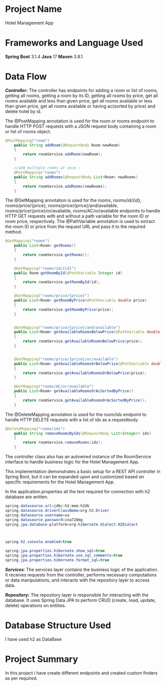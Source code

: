 # Project Name
Hotel Management App

# Frameworks and Language Used
**Spring Boot** 3.1.4
**Java** 17
**Maven** 3.8.1

# Data Flow


_**Controller:**_ The controller has endpoints for adding a room or list of rooms, getting all rooms, getting a room by its ID, getting all rooms by price, get all rooms available and less than given price, get all rooms available or less than given price, get all rooms available or having ac(sorted by price) and delete hotel by id. 

The @PostMapping annotation is used for the room or rooms endpoint to handle HTTP POST requests with a JSON request body containing a room or list of rooms  object. 
```java
@PostMapping("room")
    public String addRoom(@RequestBody Room newRoom)
    {
        return roomService.addRoom(newRoom);
    }

    //add multiple rooms at once :
    @PostMapping("rooms")
    public String addRooms(@RequestBody List<Room> newRooms)
    {
        return roomService.addRooms(newRooms);
    }
```

The @GetMapping annotation is used for the rooms, rooms/id/{id}, rooms/price/{price}, rooms/price/{price}/and/available, rooms/price/{price}/or/available, rooms/AC/or/available endpoints to handle HTTP GET requests with and without a path variable for the room ID or room price, respectively. The @PathVariable annotation is used to extract the room ID or price from the request URL and pass it to the required method.
```java
@GetMapping("rooms")
    public List<Room> getRooms()
    {
        return roomService.getRooms();
    }

    @GetMapping("rooms/id/{id}")
    public Room getRoomById(@PathVariable Integer id)
    {
        return roomService.getRoomById(id);
    }

    @GetMapping("rooms/price/{price}")
    public List<Room> getRoomByPrice(@PathVariable double price)
    {
        return roomService.getRoomByPrice(price);
    }


    @GetMapping("rooms/price/{price}/and/available")
    public List<Room> getAvailableRoomsBelowPrice(@PathVariable double price)
    {
        return roomService.getAvailableRoomsBelowPrice(price);
    }


    @GetMapping("rooms/price/{price}/or/available")
    public List<Room> getAvailableRoomsOrBelowPrice(@PathVariable double price)
    {
        return roomService.getAvailableRoomsOrBelowPrice(price);
    }

    @GetMapping("rooms/AC/or/available")
    public List<Room> getAvailableRoomsOrAcSortedByPrice()
    {
        return roomService.getAvailableRoomsOrAcSortedByPrice();
    }
```

The @DeleteMapping annotation is used for the room/ids endpoint to handle HTTP DELETE requests with a list of ids as a requestbody.
```java
@DeleteMapping("rooms/ids")
    public String removeRoomsByIds(@RequestBody List<Integer> ids)
    {
        return roomService.removeRooms(ids);
    }
```

The controller class also has an autowired instance of the RoomService interface to handle business logic for the Hotel Management App.

This implementation demonstrates a basic setup for a REST API controller in Spring Boot, but it can be expanded upon and customized based on specific requirements for the Hotel Management App.

In the application.properties all the text required for connection with h2 database are written.
```java
spring.datasource.url=jdbc:h2:mem:h2db
spring.datasource.driverClassName=org.h2.Driver
spring.datasource.username=sa
spring.datasource.password=ina728mg
spring.jpa.database-platform=org.hibernate.dialect.H2Dialect



spring.h2.console.enabled=true

spring.jpa.properties.hibernate.show_sql=true
spring.jpa.properties.hibernate.use_sql_comments=true
spring.jpa.properties.hibernate.format_sql=true
```

_**Services**:_ The services layer contains the business logic of the application. It receives requests from the controller, performs necessary computations or data manipulations, and interacts with the repository layer to access data.

_**Repository:**_ The repository layer is responsible for interacting with the database. It uses Spring Data JPA to perform CRUD (create, read, update, delete) operations on entities.

# Database Structure Used
I have used h2 as DataBase

# Project Summary
In this project i have create different endpoints and created custom finders as per required.
